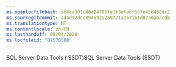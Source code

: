 ```yaml
---
ms.openlocfilehash: ab6ea301c48a24708fe1f3efa6f567e450460dc2
ms.sourcegitcommit: ad4d92dce894592a259721a1571b1d8736abacdb
ms.translationtype: MT
ms.contentlocale: zh-CN
ms.lasthandoff: 08/04/2020
ms.locfileid: "87576508"
---
```

<span data-ttu-id="d420d-101">SQL Server Data Tools \( SSDT\)</span><span class="sxs-lookup"><span data-stu-id="d420d-101">SQL Server Data Tools \(SSDT\)</span></span>

